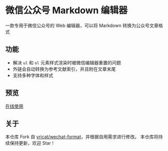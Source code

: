 # 微信公众号 Markdown 编辑器

一款专用于微信公众号的 Web 编辑器，可以将 Markdown 转换为公众号文章格式

## 功能

- 解决 `ul` 和 `ol` 元素样式渲染时被微信编辑器重置的问题
- 外链会自动转换为参考文献索引，并且附在文章末尾
- 支持多种字体和样式

## 预览

[在线使用](http://prod.zkqiang.cn/wxeditor)

## 关于
本仓库 Fork 自 [yricat/wechat-format](https://github.com/lyricat/wechat-format)，并根据自用需求进行修改。
本仓库将持续保持更新，欢迎 Star !